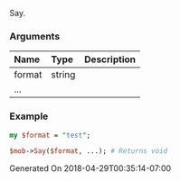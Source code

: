 Say.
### Arguments
**Name**|**Type**|**Description**
:---|:---|:---
format|string|
...||

### Example

```perl
my $format = "test";

$mob->Say($format, ...); # Returns void
```


Generated On 2018-04-29T00:35:14-07:00